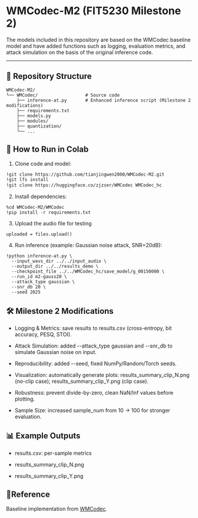 # WMCodec-M2 (FIT5230 Milestone 2)

The models included in this repository are based on the WMCodec baseline model and have added functions such as logging, evaluation metrics, and attack simulation on the basis of the original inference code.

---

## 📂 Repository Structure

```text
WMCodec-M2/
└── WMCodec/                  # Source code
    ├── inference-at.py       # Enhanced inference script (Milestone 2 modifications)
    ├── requirements.txt
    ├── models.py
    ├── modules/
    ├── quantization/
    └── ...
```

## 🚀 How to Run in Colab

1. Clone code and model:
```bash
!git clone https://github.com/tianjingwen2000/WMCodec-M2.git
!git lfs install
!git clone https://huggingface.co/zjzser/WMCodec WMCodec_hc
```
2. Install dependencies:
```
%cd WMCodec-M2/WMCodec
!pip install -r requirements.txt
```
3. Upload the audio file for testing
```
uploaded = files.upload()
```
4. Run inference (example: Gaussian noise attack, SNR=20dB):
```
!python inference-at.py \
  --input_wavs_dir ../../input_audio \
  --output_dir ../../results_demo \
  --checkpoint_file ../../WMCodec_hc/save_model/g_00150000 \
  --run_id m2-gauss20 \
  --attack_type gaussian \
  --snr_db 20 \
  --seed 2025
```

## 🛠️ Milestone 2 Modifications

- Logging & Metrics: save results to results.csv (cross-entropy, bit accuracy, PESQ, STOI).

- Attack Simulation: added --attack_type gaussian and --snr_db to simulate Gaussian noise on input.

- Reproducibility: added --seed, fixed NumPy/Random/Torch seeds.

- Visualization: automatically generate plots: results_summary_clip_N.png (no-clip case); results_summary_clip_Y.png (clip case).

- Robustness: prevent divide-by-zero, clean NaN/Inf values before plotting.

- Sample Size: increased sample_num from 10 → 100 for stronger evaluation.

## 📊 Example Outputs

- results.csv: per-sample metrics

- results_summary_clip_N.png

- results_summary_clip_Y.png

## 📜Reference

Baseline implementation from [WMCodec](https://huggingface.co/zjzser/WMCodec).
